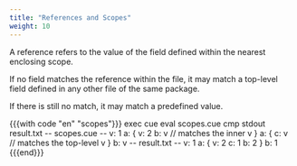```yaml
---
title: "References and Scopes"
weight: 10
---
```


A reference refers to the value of the field defined within the nearest
enclosing scope.

If no field matches the reference within the file, it may match a top-level
field defined in any other file of the same package.

If there is still no match, it may match a predefined value.

{{{with code "en" "scopes"}}}
exec cue eval scopes.cue
cmp stdout result.txt
-- scopes.cue --
v: 1
a: {
	v: 2
	b: v // matches the inner v
}
a: {
	c: v // matches the top-level v
}
b: v
-- result.txt --
v: 1
a: {
    v: 2
    c: 1
    b: 2
}
b: 1
{{{end}}}
